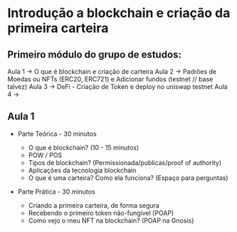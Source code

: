 # Introdução a blockchain e criação da primeira carteira

## Primeiro módulo do grupo de estudos: 
Aula 1 -> O que é blockchain e criação de carteira
Aula 2 -> Padrões de Moedas ou NFTs (ERC20, ERC721) e Adicionar fundos (testnet // base talvez)
Aula 3 -> DeFi - Criação de Token e deploy no uniswap testnet
Aula 4 -> 

## Aula 1

- Parte Teórica - 30 minutos
    - O que é blockchain? (10 - 15 minutos)
    - POW / POS
    - Tipos de blockchain? (Permissionada/publicas/proof of authority)
    - Aplicações da tecnologia blockchain
    - O que é uma carteira? Como ela funciona?
(Espaço para perguntas)

- Parte Prática - 30 minutos
    - Criando a primeira carteira, de forma segura
    - Recebendo o primeiro token não-fungível (POAP)
    - Como vejo o meu NFT na blockchain? (POAP na Gnosis)
